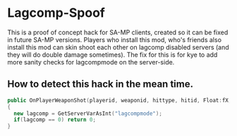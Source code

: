 Lagcomp-Spoof
=============

This is a proof of concept hack for SA-MP clients, created so it can be fixed in future SA-MP versions. Players who install this mod, who's friends also install this mod can skin shoot each other on lagcomp disabled servers (and they will do double damage sometimes). The fix for this is for kye to add more sanity checks for lagcompmode on the server-side.

How to detect this hack in the mean time.
------------

```cpp
public OnPlayerWeaponShot(playerid, weaponid, hittype, hitid, Float:fX, Float:fY, Float:fZ)
{
  new lagcomp = GetServerVarAsInt("lagcompmode");
  if(lagcomp == 0) return 0;
}
```
